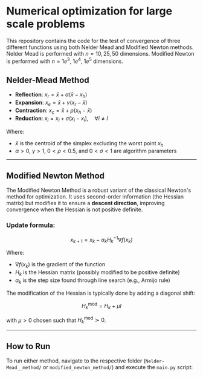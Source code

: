 # Numerical optimization for large scale problems
This repository contains the code for the test of convergence of three different functions using both Nelder Mead and Modified Newton methods.
Nelder Mead is performed with $n=10,25,50$ dimensions.
Modified Newton is performed with $n=1e^3$, $1e^4$, $1e^5$ dimensions.

## Nelder-Mead Method

- **Reflection**: $x_r = \bar{x} + \alpha(\bar{x} - x_h)$
- **Expansion**:  $x_e = \bar{x} + \gamma(x_r - \bar{x})$
- **Contraction**: $x_c = \bar{x} + \rho(x_h - \bar{x})$
- **Reduction**: $x_i = x_l + \sigma(x_i - x_l), \quad \forall i \neq l$

Where:
- $\bar{x}$ is the centroid of the simplex excluding the worst point $x_h$
- $\alpha > 0$, $\gamma > 1$, $0 < \rho < 0.5$, and $0 < \sigma < 1$ are algorithm parameters

---

## Modified Newton Method

The Modified Newton Method is a robust variant of the classical Newton's method for optimization. It uses second-order information (the Hessian matrix) but modifies it to ensure a **descent direction**, improving convergence when the Hessian is not positive definite.

### Update formula:

$$
x_{k+1} = x_k - \alpha_k H_k^{-1} \nabla f(x_k)
$$

Where:
- $\nabla f(x_k)$ is the gradient of the function
- $H_k$ is the Hessian matrix (possibly modified to be positive definite)
- $\alpha_k$ is the step size found through line search (e.g., Armijo rule)

The modification of the Hessian is typically done by adding a diagonal shift:

$$
H_k^{\text{mod}} = H_k + \mu I
$$

with $\mu > 0$ chosen such that $H_k^{\text{mod}} \succ 0$.

---

## How to Run

To run either method, navigate to the respective folder (`Nelder-Mead__method/` or `modified_newton_method/`) and execute the `main.py` script:
